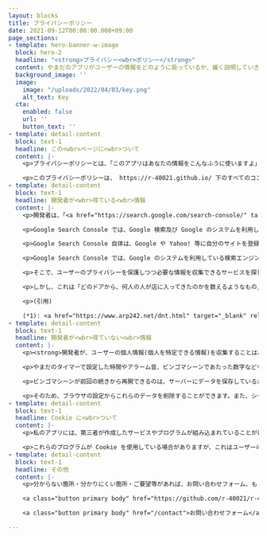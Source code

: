 ```yaml
---
layout: blocks
title: プライバシーポリシー
date: 2021-09-12T00:00:00.000+09:00
page_sections:
- template: hero-banner-w-image
  block: hero-2
  headline: "<strong>プライバシー<wbr>ポリシー</strong>"
  content: やまだのアプリがユーザーの情報をどのように扱っているか、緩く説明していきます。<br><br>最終更新：2021/9/12<br>公開：2021/3/27<br><strong>※現在、改定作業中です</strong>
  background_image: ''
  image:
    image: "/uploads/2022/04/03/key.png"
    alt_text: Key
  cta:
    enabled: false
    url: ''
    button_text: ''
- template: detail-content
  block: text-1
  headline: この<wbr>ページに<wbr>ついて
  content: |-
    <p>プライバシーポリシーとは、「このアプリはあなたの情報をこんなふうに使いますよ」という、開発者と利用者の間での約束です。このページでは、私とあなたの約束を緩く書いていきます。</p>

    <p>このプライバシーポリシーは、 https://r-40021.github.io/ 下のすべてのコンテンツに適用されます。そのため、私が提供している拡張機能には適用されません。拡張機能のプライバシーに関する情報は、 Chrome ウェブストアの「プライバシーへの取り組み」タブに掲載されています。</p>
- template: detail-content
  block: text-1
  headline: 開発者が<wbr>得ている<wbr>情報
  content: |-
    <p>開発者は、「<a href="https://search.google.com/search-console/" target="_blank" rel="noopener noreferrer" rel="noopener noreferrer">Google Search Console</a>」と「<a href="https://www.goatcounter.com/" target="_blank" rel="noopener noreferrer" rel="noopener noreferrer">GoatCounter</a>」の2つのサービスを利用して、個人を特定できない形でユーザーのアクセス状況を収集しています。収集した情報は、より使いやすいサービスを開発する目的で利用します。</p>

    <p>Google Search Console では、Google 検索及び Google のシステムを利用している検索エンジン <small>(Yahoo! など)</small> での表示回数やクリック回数などを収集しています。</p>

    <p>Google Search Console 自体は、Google や Yahoo! 等に自分のサイトを登録する上で必要なのですが、このような情報を得ることもできるようになっています。つまり、世の中の多くのサイト所有者もこのような情報を全く同じ手段で得ているのです。</p>

    <p>Google Search Console では、Google のシステムを利用している検索エンジンを経由せずにアクセスした場合はノーカウントとなります。以前は Google Search Console のみを利用していましたが、ユーザーの情報がほぼない状態で開発を進めると独りよがりになってしまうことが分かりました。</p>

    <p>そこで、ユーザーのプライバシーを保護しつつ必要な情報を収集できるサービスを探したところ、「GoatCounter」というものを見つけました。このサービスでは、アクセス数や使用しているプラットフォーム <small>(Windows、iPhone など)</small> 、ブラウザ、画面の大きさ、アクセス元の国・Web サイトなどの情報を得ることができます。また、Google のシステムを利用している検索エンジンを経由せずにアクセスした場合もカウントの対象となります。</p>

    <p>しかし、これは「どのドアから、何人の人が店に入ってきたのかを数えるようなもの」(*1)で、ユーザーを「追跡」しているわけではありません。</p>

    <p>(引用)

    (*1): <a href="https://www.arp242.net/dnt.html" target="_blank" rel="noopener noreferrer" rel="noopener noreferrer">Why GoatCounter ignores Do Not Track</a> (最終閲覧日:2021/09/12、訳は引用者によるもの)</p>
- template: detail-content
  block: text-1
  headline: 開発者が<wbr>得ていない<wbr>情報
  content: |-
    <p><strong>開発者が、ユーザーの個人情報(個人を特定できる情報)を収集することはありませんし、する気もありません。</strong></p>

    <p>やまだのタイマーで設定した時間やアラーム音、ビンゴマシーンであたった数字などを、開発者が知ることは不可能な仕組みになっています。<br><small>誰もが閲覧できるSNSにこれらの情報を投稿した場合などは除きます。さすがにね。</small></p>

    <p>ビンゴマシーンが前回の続きから再開できるのは、サーバーにデータを保存しているからではありません。アプリが使うデータは、すべて端末の中に保存しています。<br><small>具体的には、「Local Storage」という仕組みを利用しています。</small></p>

    <p>そのため、ブラウザの設定からこれらのデータを削除することができます。また、シークレットモードなどでは、ブラウザを終了するとこれらのデータが削除されます。</p>
- template: detail-content
  block: text-1
  headline: Cookie に<wbr>ついて
  content: |-
    <p>私のアプリには、第三者が作成したサービスやプログラムが組み込まれていることがほとんどです。</p>

    <p>これらのプログラムが Cookie を使用している場合がありますが、これはユーザーの皆様に快適なネット体験をしていただくためのものであって、ユーザーの皆様を追跡するためのものではありません。</p>
- template: detail-content
  block: text-1
  headline: その他
  content: |-
    <p>分からない箇所・分かりにくい箇所・ご要望等があれば、お問い合わせフォーム、もしくは GitHub Issue にお気軽にお書きください。また、このプライバシーポリシーは予告なく変更される場合があります。</p>

    <a class="button primary body" href="https://github.com/r-40021/r-40021.github.io/issues" target="_blank" rel="noopener noreferrer">GitHub Issues</a>

    <a class="button primary body" href="/contact">お問い合わせフォーム</a>

---
```

